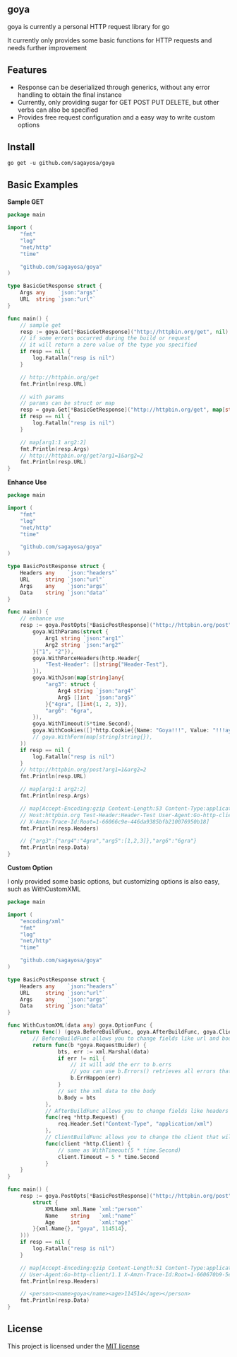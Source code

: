 ## goya

goya is currently a personal HTTP request library for go

It currently only provides some basic functions for HTTP requests and needs further improvement



## Features

- Response can be deserialized through generics, without any error handling to obtain the final instance
- Currently, only providing sugar for GET POST PUT DELETE, but other verbs can also be specified
- Provides free request configuration and a easy way to write custom options



## Install

`go get -u github.com/sagayosa/goya`



## Basic Examples

**Sample GET**

``````go
package main

import (
	"fmt"
	"log"
	"net/http"
	"time"

	"github.com/sagayosa/goya"
)

type BasicGetResponse struct {
	Args any    `json:"args"`
	URL  string `json:"url"`
}

func main() {
	// sample get
	resp := goya.Get[*BasicGetResponse]("http://httpbin.org/get", nil)
    // if some errors occurred during the build or request
    // it will return a zero value of the type you specified
	if resp == nil {
		log.Fatalln("resp is nil")
	}

	// http://httpbin.org/get
	fmt.Println(resp.URL)

	// with params
	// params can be struct or map
	resp = goya.Get[*BasicGetResponse]("http://httpbin.org/get", map[string]string{"arg1": "1", "arg2": "2"})
	if resp == nil {
		log.Fatalln("resp is nil")
	}

	// map[arg1:1 arg2:2]
	fmt.Println(resp.Args)
	// http://httpbin.org/get?arg1=1&arg2=2
	fmt.Println(resp.URL)
}
``````

**Enhance Use**

``````go
package main

import (
	"fmt"
	"log"
	"net/http"
	"time"

	"github.com/sagayosa/goya"
)

type BasicPostResponse struct {
	Headers any    `json:"headers"`
	URL     string `json:"url"`
	Args    any    `json:"args"`
	Data    string `json:"data"`
}

func main() {
	// enhance use
	resp := goya.PostOpts[*BasicPostResponse]("http://httpbin.org/post", goya.NewOption(
		goya.WithParams(struct {
			Arg1 string `json:"arg1"`
			Arg2 string `json:"arg2"`
		}{"1", "2"}),
		goya.WithForceHeaders(http.Header{
			"Test-Header": []string{"Header-Test"},
		}),
		goya.WithJson(map[string]any{
			"arg3": struct {
				Arg4 string `json:"arg4"`
				Arg5 []int  `json:"arg5"`
			}{"4gra", []int{1, 2, 3}},
			"arg6": "6gra",
		}),
		goya.WithTimeout(5*time.Second),
		goya.WithCookies([]*http.Cookie{{Name: "Goya!!!", Value: "!!!ayoG"}}),
		// goya.WithForm(map[string]string{}),
	))
	if resp == nil {
		log.Fatalln("resp is nil")
	}
	// http://httpbin.org/post?arg1=1&arg2=2
	fmt.Println(resp.URL)

	// map[arg1:1 arg2:2]
	fmt.Println(resp.Args)

	// map[Accept-Encoding:gzip Content-Length:53 Content-Type:application/json Cookie:Goya!!!=!!!ayoG
	// Host:httpbin.org Test-Header:Header-Test User-Agent:Go-http-client/1.1
	// X-Amzn-Trace-Id:Root=1-66066c9e-446da9385bfb210076950b18]
	fmt.Println(resp.Headers)

	// {"arg3":{"arg4":"4gra","arg5":[1,2,3]},"arg6":"6gra"}
	fmt.Println(resp.Data)
}

``````

**Custom Option**

I only provided some basic options, but customizing options is also easy, such as WithCustomXML

``````go
package main

import (
	"encoding/xml"
	"fmt"
	"log"
	"net/http"
	"time"

	"github.com/sagayosa/goya"
)

type BasicPostResponse struct {
	Headers any    `json:"headers"`
	URL     string `json:"url"`
	Args    any    `json:"args"`
	Data    string `json:"data"`
}

func WithCustomXML(data any) goya.OptionFunc {
	return func() (goya.BeforeBuildFunc, goya.AfterBuildFunc, goya.ClientBuildFunc) {
		// BeforeBuildFunc allows you to change fields like url and body before the *http.Request is built
		return func(b *goya.RequestBuider) {
				bts, err := xml.Marshal(data)
				if err != nil {
					// it will add the err to b.errs
					// you can use b.Errors() retrieves all errors that occurred during the build
					b.ErrHappen(err)
				}
				// set the xml data to the body
				b.Body = bts
			},
			// AfterBuildFunc allows you to change fields like headers after the *http.Request is built
			func(req *http.Request) {
				req.Header.Set("Content-Type", "application/xml")
			},
			// ClientBuildFunc allows you to change the client that will ultimately be used for client.Do(request)
			func(client *http.Client) {
				// same as WithTimeout(5 * time.Second)
				client.Timeout = 5 * time.Second
			}
	}
}

func main() {
	resp := goya.PostOpts[*BasicPostResponse]("http://httpbin.org/post", goya.NewOption(WithCustomXML(
		struct {
			XMLName xml.Name `xml:"person"`
			Name    string   `xml:"name"`
			Age     int      `xml:"age"`
		}{xml.Name{}, "goya", 114514},
	)))
	if resp == nil {
		log.Fatalln("resp is nil")
	}

	// map[Accept-Encoding:gzip Content-Length:51 Content-Type:application/xml Host:httpbin.org
	// User-Agent:Go-http-client/1.1 X-Amzn-Trace-Id:Root=1-660670b9-5edbb9e566d1ace01214a675]
	fmt.Println(resp.Headers)

	// <person><name>goya</name><age>114514</age></person>
	fmt.Println(resp.Data)
}

``````



## License

This project is licensed under the [MIT license](https://github.com/sagayosa/goya/blob/master/LICENSE)

